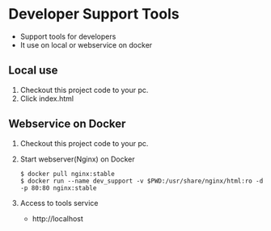 # Developer Support Tools

- Support tools for developers
- It use on local or webservice on docker


## Local use

1. Checkout this project code to your pc.
2. Click index.html


## Webservice on Docker

1. Checkout this project code to your pc.
2. Start webserver(Nginx) on Docker

   ```
   $ docker pull nginx:stable
   $ docker run --name dev_support -v $PWD:/usr/share/nginx/html:ro -d  -p 80:80 nginx:stable
   ```

3. Access to tools service

   - http://localhost








